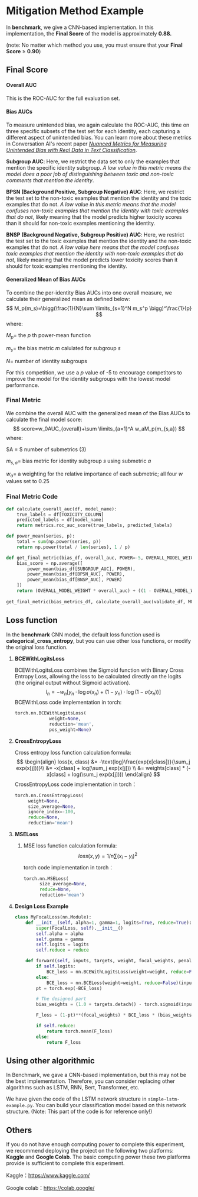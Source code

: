 # Mitigation Method Example

In **benchmark**, we give a CNN-based implementation. In this implementation, the **Final Score** of the model is approximately **0.88.**

(note: No matter which method you use, you must ensure that your **Final Score** $\geqslant$ **0.90**)

## Final Score

#### Overall AUC

This is the ROC-AUC for the full evaluation set.

#### Bias AUCs

To measure unintended bias, we again calculate the ROC-AUC, this time on three specific subsets of the test set for each identity, each capturing a different aspect of unintended bias. You can learn more about these metrics in Conversation AI's recent paper *[Nuanced Metrics for Measuring Unintended Bias with Real Data in Text Classification](https://arxiv.org/abs/1903.04561)*.

**Subgroup AUC**: Here, we restrict the data set to only the examples that mention the specific identity subgroup. *A low value in this metric means the model does a poor job of distinguishing between toxic and non-toxic comments that mention the identity*.

**BPSN (Background Positive, Subgroup Negative) AUC**: Here, we restrict the test set to the non-toxic examples that mention the identity and the toxic examples that do not. *A low value in this metric means that the model confuses non-toxic examples that mention the identity with toxic examples that do not*, likely meaning that the model predicts higher toxicity scores than it should for non-toxic examples mentioning the identity.

**BNSP (Background Negative, Subgroup Positive) AUC**: Here, we restrict the test set to the toxic examples that mention the identity and the non-toxic examples that do not. *A low value here means that the model confuses toxic examples that mention the identity with non-toxic examples that do not*, likely meaning that the model predicts lower toxicity scores than it should for toxic examples mentioning the identity.

#### Generalized Mean of Bias AUCs

To combine the per-identity Bias AUCs into one overall measure, we calculate their generalized mean as defined below:
$$
M_p(m_s)=\bigg(\frac{1}{N}\sum \limits_{s=1}^N m_s^p \bigg)^\frac{1}{p}
$$
where:

$M_p=$ the $p$ th power-mean function

$m_s=$ the bias metric $m$ calulated for subgroup $s$

$N=$ number of identity subgroups

For this competition, we use a $p$ value of -5 to encourage competitors to improve the model for the identity subgroups with the lowest model performance.

### Final Metric

We combine the overall AUC with the generalized mean of the Bias AUCs to calculate the final model score:
$$
score=w_0AUC_{overall}+\sum \limits_{a=1}^A w_aM_p(m_{s,a})
$$
where:

$A = $ number of submetrics (3)

$m_{s,a}=$ bias metric for identity subgroup $s$ using submetric $a$

$w_a=$ a weighting for the relative importance of each submetric; all four $w$ values set to 0.25

### Final Metric Code

```python
def calculate_overall_auc(df, model_name):
    true_labels = df[TOXICITY_COLUMN]
    predicted_labels = df[model_name]
    return metrics.roc_auc_score(true_labels, predicted_labels)

def power_mean(series, p):
    total = sum(np.power(series, p))
    return np.power(total / len(series), 1 / p)

def get_final_metric(bias_df, overall_auc, POWER=-5, OVERALL_MODEL_WEIGHT=0.25):
    bias_score = np.average([
        power_mean(bias_df[SUBGROUP_AUC], POWER),
        power_mean(bias_df[BPSN_AUC], POWER),
        power_mean(bias_df[BNSP_AUC], POWER)
    ])
    return (OVERALL_MODEL_WEIGHT * overall_auc) + ((1 - OVERALL_MODEL_WEIGHT) * bias_score)
    
get_final_metric(bias_metrics_df, calculate_overall_auc(validate_df, MODEL_NAME))
```



## Loss function

In the **benchmark** CNN model, the default loss function used is **categorical_cross_entropy**, but you can use other loss functions, or modify the original loss function.

1. **BCEWithLogitsLoss**

   BCEWithLogitsLoss combines the Sigmoid function with Binary Cross Entropy Loss, allowing the loss to be calculated directly on the logits (the original output without Sigmoid activation).
   $$
   l_n=-w_n[y_n\cdot \log \sigma(x_n)+(1-y_n)\cdot \log(1-\sigma(x_n))]
   $$
   BCEWithLoss code implementation in torch:

   ```python
   torch.nn.BCEWithLogitsLoss(
   				weight=None, 
   				reduction='mean', 
   				pos_weight=None)
   ```

   

2. **CrossEntropyLoss**

   Cross entropy loss function calculation formula:
   $$
   \begin{align}
   loss(x, class) &= -\text{log}\frac{exp(x[class])}{\sum_j exp(x[j]))}\\
                  &= -x[class] + log(\sum_j exp(x[j])) \\
   			   &= weights[class] * (-x[class] + log(\sum_j exp(x[j])))
   \end{align}
   $$
   CrossEntropyLoss code implementation in torch：

   ```python
   torch.nn.CrossEntropyLoss(
   		weight=None,
   		size_average=None,
   		ignore_index=-100,
   		reduce=None,
   		reduction='mean')
   ```

   

3. **MSELoss**

   1. MSE loss function calculation formula:
      $$
      loss(x,y)=1/n\sum(x_i-y_i)^2
      $$
      torch code implementation in torch：

      ```python
      torch.nn.MSELoss(
      		size_average=None, 
      		reduce=None, 
      		reduction='mean')
      ```

   

4. **Design Loss Example**

   ```python
   class MyFocalLoss(nn.Module):
       def __init__(self, alpha=1, gamma=1, logits=True, reduce=True):
           super(FocalLoss, self).__init__()
           self.alpha = alpha
           self.gamma = gamma
           self.logits = logits
           self.reduce = reduce
   
       def forward(self, inputs, targets, weight, focal_weights, penalty_weights, focal_alpha, penalty_alpha):
           if self.logits:
               BCE_loss = nn.BCEWithLogitsLoss(weight=weight, reduce=False)(inputs, targets)
           else:
               BCE_loss = nn.BCELoss(weight=weight, reduce=False)(inputs, targets) 
           pt = torch.exp(-BCE_loss)
   
           # The designed part
           bias_weights = (1.0 + targets.detach() - torch.sigmoid(inputs).detach())
   
           F_loss = (1-pt)**(focal_weights) * BCE_loss * (bias_weights ** penalty_weights) * focal_alpha * penalty_alpha
   
           if self.reduce:
               return torch.mean(F_loss)
           else:
               return F_loss
   
   ```



## Using other algorithmic

In Benchmark, we gave a CNN-based implementation, but this may not be the best implementation. Therefore, you can consider replacing other algorithms such as LSTM, RNN, Bert, Transformer, etc.

We have given the code of the LSTM network structure in `simple-lstm-example.py`. You can build your classification model based on this network structure. (Note: This part of the code is for reference only!)

## Others

If you do not have enough computing power to complete this experiment, we recommend deploying the project on the following two platforms: **Kaggle** and **Google Colab**. The basic computing power these two platforms provide is sufficient to complete this experiment.

Kaggle：https://www.kaggle.com/

Google colab：https://colab.google/
